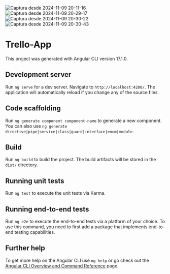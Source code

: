 ![Captura desde 2024-11-09 20-11-16](https://github.com/user-attachments/assets/d26975ec-46db-4954-a7e9-724e03ae3100)
![Captura desde 2024-11-09 20-29-17](https://github.com/user-attachments/assets/55177bf4-1ce2-4b1b-a6db-e9c60206d942)
![Captura desde 2024-11-09 20-30-22](https://github.com/user-attachments/assets/dd20da49-ed07-405d-b216-1b87cc3fcdcd)
![Captura desde 2024-11-09 20-30-43](https://github.com/user-attachments/assets/375a5416-a31c-48b2-a236-84b464f371e8)



# Trello-App

This project was generated with Angular CLI version 17.1.0.

## Development server

Run `ng serve` for a dev server. Navigate to `http://localhost:4200/`. The application will automatically reload if you change any of the source files.

## Code scaffolding

Run `ng generate component component-name` to generate a new component. You can also use `ng generate directive|pipe|service|class|guard|interface|enum|module`.

## Build

Run `ng build` to build the project. The build artifacts will be stored in the `dist/` directory.

## Running unit tests

Run `ng test` to execute the unit tests via Karma.

## Running end-to-end tests

Run `ng e2e` to execute the end-to-end tests via a platform of your choice. To use this command, you need to first add a package that implements end-to-end testing capabilities.

## Further help

To get more help on the Angular CLI use `ng help` or go check out the [Angular CLI Overview and Command Reference](https://angular.io/cli) page.
